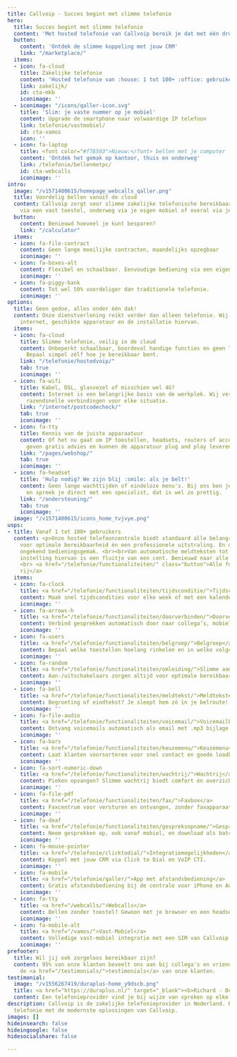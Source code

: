 ```yaml
---
title: Callvoip - Succes begint met slimme telefonie
hero:
  title: Succes begint met slimme telefonie
  content: 'Met hosted telefonie van Callvoip bereik je dat met één druk op de knop. Ervaar het <b>ongeëvenaarde gebruiksgemak</b> van de modernste telefooncentrale in de cloud!<br><br>Nog meer gemak? We <b>koppelen ruim 150 CRM pakketten</b> aan onze telefonie zodat bij inkomende gesprekken een naam wordt getoond, een klantenkaart kan worden geopend, met 1 klik vanuit het CRM kan worden gebeld en nog veel meer.'
  button:
    content: 'Ontdek de slimme koppeling met jouw CRM'
    link: "/marketplace/"
  items:
  - icon: fa-cloud
    title: Zakelijke telefonie
    content: 'Hosted telefonie van :house: 1 tot 100+ :office: gebruikers'
    link: zakelijk/
    id: cta-mkb
    iconimage: ''
  - iconimage: "/icons/qaller-icon.svg"
    title: 'Slim: je vaste nummer op je mobiel'
    content: Upgrade de smartphone naar volwaardige IP telefoon
    link: telefonie/vastmobiel/
    id: cta-vamos
    icon: ''
  - icon: fa-laptop
    title: <font color="#f78503">Nieuw:</font> bellen met je computer
    content: 'Ontdek het gemak op kantoor, thuis en onderweg'
    link: /telefonie/bellenmetpc/
    id: cta-webcalls
    iconimage: ''
intro:
  image: "/v1571400615/homepage_webcalls_qaller.png"
  title: Voordelig bellen vanuit de cloud
  content: Callvoip zorgt voor slimme zakelijke telefonische bereikbaarheid. Op kantoor
    via een vast toestel, onderweg via je eigen mobiel of overal via je eigen computer. En dat tegen scherpe tarieven!
  button:
    content: Benieuwd hoeveel je kunt besparen?
    link: "/calculator"
  items:
  - icon: fa-file-contract
    content: Geen lange moeilijke contracten, maandelijks opzegbaar
    iconimage: ''
  - icon: fa-boxes-alt
    content: Flexibel en schaalbaar. Eenvoudige bediening via een eigen veilige omgeving.
    iconimage: ''
  - icon: fa-piggy-bank
    content: Tot wel 50% voordeliger dan traditionele telefonie.
    iconimage: ''
options:
  title: Geen gedoe, alles onder één dak!
  content: Onze dienstverlening reikt verder dan alleen telefonie. Wij verzorgen betrouwbaar
    internet, geschikte apparatuur en de installatie hiervan.
  items:
  - icon: fa-cloud
    title: Slimme telefonie, veilig in de cloud
    content: Onbeperkt schaalbaar, boordevol handige functies en geen lange contracten.
      Bepaal simpel zèlf hoe je bereikbaar bent.
    link: "/telefonie/hostedvoip/"
    tab: true
    iconimage: ''
  - icon: fa-wifi
    title: Kabel, DSL, glasvezel of misschien wel 4G?
    content: Internet is een belangrijke basis van de werkplek. Wij verzorgen stabiele
      razendsnelle verbindingen voor elke situatie.
    link: "/internet/postcodecheck/"
    tab: true
    iconimage: ''
  - icon: fa-tty
    title: Kennis van de juiste apparaatuur
    content: Of het nu gaat om IP toestellen, headsets, routers of accesspoint. Wij
      geven gratis advies en kunnen de apparatuur plug and play leveren.
    link: "/pages/webshop/"
    tab: true
    iconimage: ''
  - icon: fa-headset
    title: 'Hulp nodig? We zijn blij :smile: als je belt!'
    content: Geen lange wachttijden of eindeloze menu's. Bij ons ben je geen nummer
      en spreek je direct met een specialist, dat is wel zo prettig.
    link: "/ondersteuning/"
    tab: true
    iconimage: ''
  image: "/v1571400615/icons_home_tvjvye.png"
usps:
- title: Vanaf 1 tot 100+ gebruikers
  content: <p>Onze hosted telefooncentrale biedt standaard alle belangrijke functies
    voor optimale bereikbaarheid én een professionele uitstraling. En dat met een
    ongekend bedieningsgemak. <br><br>Van automatische meldteksten tot slimme doorschakelingen,
    instelling hiervan is een fluitje van een cent. Benieuwd naar alle mogelijkheden?</p>
    <br> <a href="/telefonie/functionaliteiten/" class="button">Alle functies op een
    rij</a>
  items:
  - icon: fa-clock
    title: <a href="/telefonie/functionaliteiten/tijdsconditie/">Tijdscondities</a>
    content: Maak snel tijdscondities voor elke week of met een kalender.
    iconimage: ''
  - icon: fa-arrows-h
    title: <a href="/telefonie/functionaliteiten/doorverbinden/">Doorverbinden</a>
    content: Verbind gesprekken automatisch door naar collega’s, mobiel, etc.
    iconimage: ''
  - icon: fa-users
    title: <a href="/telefonie/functionaliteiten/belgroep/">Belgroep</a>
    content: Bepaal welke toestellen hoelang rinkelen en in welke volgorde.
    iconimage: ''
  - icon: fa-random
    title: <a href="/telefonie/functionaliteiten/omleiding/">Slimme aan/uitschakelaars</a>
    content: Aan-/uitschakelaars zorgen altijd voor optimale bereikbaarheid.
    iconimage: ''
  - icon: fa-bell
    title: <a href="/telefonie/functionaliteiten/meldtekst/">Meldteksten</a>
    content: Begroeting of eindtekst? Je sleept hem zó in je belroute!
    iconimage: ''
  - icon: fa-file-audio
    title: <a href="/telefonie/functionaliteiten/voicemail/">Voicemailbox</a>
    content: Ontvang voicemails automatisch als email met .mp3 bijlage.
    iconimage: ''
  - icon: fa-bars
    title: <a href="/telefonie/functionaliteiten/keuzemenu/">Keuzemenu</a>
    content: Laat klanten voorsorteren voor snel contact en goede loadbalance.
    iconimage: ''
  - icon: fa-sort-numeric-down
    title: <a href="/telefonie/functionaliteiten/wachtrij/">Wachtrij</a>
    content: Pieken opvangen? Slimme wachtrij biedt comfort én overzicht!
    iconimage: ''
  - icon: fa-file-pdf
    title: <a href="/telefonie/functionaliteiten/fax/">Faxbox</a>
    content: Faxcentrum voor versturen en ontvangen, zonder faxapparaat.
    iconimage: ''
  - icon: fa-deaf
    title: <a href="/telefonie/functionaliteiten/gespreksopname/">Gespreksopname</a>
    content: Neem gesprekken op, ook vanaf mobiel, en download als batch.
    iconimage: ''
  - icon: fa-mouse-pointer
    title: <a href="/telefonie/clicktodial/">Integratiemogelijkheden</a>
    content: Koppel met jouw CRM via Click to Dial en VoIP CTI.
    iconimage: ''
  - icon: fa-mobile
    title: <a href="/telefonie/qaller/">App met afstandsbediening</a>
    content: Gratis afstandsbediening bij de centrale voor iPhone en Android.
    iconimage: ''
  - icon: fa-tty
    title: <a href="/webcalls/">Webcalls</a>
    content: Bellen zonder toestel? Gewoon met je browser en een headset!
    iconimage: ''
  - icon: fa-mobile-alt
    title: <a href="/vamos/">Vast-Mobiel</a>
    content: Volledige vast-mobiel integratie met een SIM van Callvoip
    iconimage: ''
prefooter:
  title: Wil jij ook zorgeloos bereikbaar zijn?
  content: 95% van onze klanten beveelt ons aan bij collega's en vrienden. Bekijk
    de <a href="/testimonials/">testimonials</a> van onze klanten.
testimonial:
  image: "/v1556267419/duraplus-home_y9dscb.png"
  title: <a href="https://duraplus.nl/" target="_blank"><b>Richard - Duraplus</b></a>
  content: Een telefonieprovider vind je bij wijze van spreken op elke straathoek. Het Team van Callvoip gaat verder en heeft een <b>slimme integratie </b>met Gripp en Office 365 ingesteld voor ons waarmee de telefonie een stuk <b>persoonlijker en efficiënter</b> wordt. Allemaal snel en supervriendelijk geregeld!&ldquo;
description: Callvoip is de zakelijke telefonieprovider in Nederland. Bespaar op je
  telefonie met de modernste oplossingen van Callvoip.
images: []
hideinsearch: false
hideingoogle: false
hidesocialshare: false

---
```

